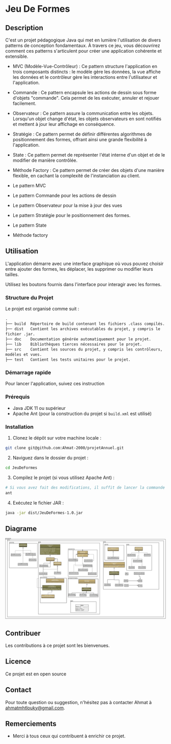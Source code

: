 
# Jeu De Formes

## Description

C'est un projet pédagogique Java qui met en lumière l'utilisation de divers patterns de conception fondamentaux. 
À travers ce jeu, vous découvrirez comment ces patterns s'articulent pour créer une application cohérente et extensible.

- MVC (Modèle-Vue-Contrôleur) : Ce pattern structure l'application en trois composants distincts : le modèle gère les données, la vue affiche les données et le contrôleur gère les interactions entre l'utilisateur et l'application.
- Commande : Ce pattern encapsule les actions de dessin sous forme d'objets "commande". Cela permet de les exécuter, annuler et rejouer facilement.
- Observateur : Ce pattern assure la communication entre les objets. Lorsqu'un objet change d'état, les objets observateurs en sont notifiés et mettent à jour leur affichage en conséquence.
- Stratégie : Ce pattern permet de définir différentes algorithmes de positionnement des formes, offrant ainsi une grande flexibilité à l'application.
- State : Ce pattern permet de représenter l'état interne d'un objet et de le modifier de manière contrôlée.
- Méthode Factory : Ce pattern permet de créer des objets d'une manière flexible, en cachant la complexité de l'instanciation au client.

- Le pattern MVC
- Le pattern Commande pour les actions de dessin 
- Le pattern Observateur pour la mise à jour des vues 
- Le pattern Stratégie pour le positionnement des formes.
- Le pattern State
- Méthode factory

## Utilisation

L'application démarre avec une interface graphique où vous pouvez choisir entre ajouter des formes, les déplacer, les supprimer ou modifier leurs tailles. 

Utilisez les boutons fournis dans l'interface pour interagir avec les formes.

### Structure du Projet

Le projet est organisé comme suit :


```plaintext
.
├── build  Répertoire de build contenant les fichiers .class compilés.
├── dist   Contient les archives exécutables du projet, y compris le fichier .jar.
├── doc    Documentation générée automatiquement pour le projet.
├── lib    Bibliothèques tierces nécessaires pour le projet.
├── src    Contient les sources du projet, y compris les contrôleurs, modèles et vues.
├── test   Contient les tests unitaires pour le projet.
```
### Démarrage rapide

Pour lancer l'application, suivez ces instruction

### Prérequis

- Java JDK 11 ou supérieur
- Apache Ant (pour la construction du projet si `build.xml` est utilisé)

### Installation

1. Clonez le dépôt sur votre machine locale :

```bash
git clone git@github.com:Ahmat-2000/projetAnnuel.git
```

2. Naviguez dans le dossier du projet :

```bash
cd JeuDeFormes
```

3. Compilez le projet (si vous utilisez Apache Ant) :

```bash
# Si vous avez fait des modifications, il suffit de lancer la commande ant
ant 
```

4. Exécutez le fichier JAR :

```bash
java -jar dist/JeuDeFormes-1.0.jar
```

## Diagrame

![Diagrame](src/images/Diagram.jpeg)

## Contribuer

Les contributions à ce projet sont les bienvenues.

## Licence

Ce projet est en open source

## Contact

Pour toute question ou suggestion, n'hésitez pas à contacter Ahmat à ahmatmhtlouky@gmail.com.

## Remerciements

- Merci à tous ceux qui contribuent à enrichir ce projet.
